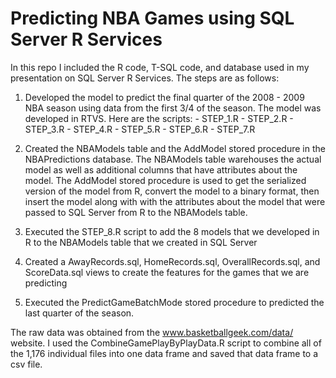 # Predicting NBA Games using SQL Server R Services

In this repo I included the R code, T-SQL code, and database used in my presentation on SQL Server R Services. The steps are as follows:

   1. Developed the model to predict the final quarter of the 2008 - 2009 NBA season using data from the first 3/4 of the season. The model was developed in RTVS. Here are the scripts:
    - STEP_1.R
    - STEP_2.R
    - STEP_3.R
    - STEP_4.R
    - STEP_5.R
    - STEP_6.R
    - STEP_7.R

   2. Created the NBAModels table and the AddModel stored procedure in the NBAPredictions database. The NBAModels table warehouses the actual model as well as additional columns that have attributes about the model. The AddModel stored procedure is used to get the serialized version of the model from R, convert the model to a binary format, then insert the model along with with the attributes about the model that were passed to SQL Server from R to the NBAModels table.

   3. Executed the STEP_8.R script to add the 8 models that we developed in R to the NBAModels table that we created in SQL Server

   4. Created a AwayRecords.sql, HomeRecords.sql, OverallRecords.sql, and ScoreData.sql views to create the features for the games that we are predicting

   5. Executed the PredictGameBatchMode stored procedure to predicted the last quarter of the season.

The raw data was obtained from the www.basketballgeek.com/data/ website. I used the CombineGamePlayByPlayData.R script to combine all of the 1,176 individual files into one data frame and saved that data frame to a csv file.
